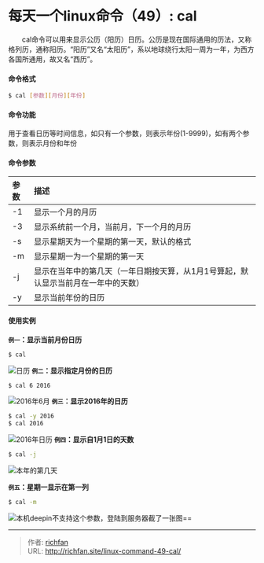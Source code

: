 # 每天一个linux命令（49）: cal

　　cal命令可以用来显示公历（阳历）日历。公历是现在国际通用的历法，又称格列历，通称阳历。“阳历”又名“太阳历”，系以地球绕行太阳一周为一年，为西方各国所通用，故又名“西历”。
<!-- more -->
#### 命令格式
```bash
$ cal [参数][月份][年份]
```
#### 命令功能
用于查看日历等时间信息，如只有一个参数，则表示年份(1-9999)，如有两个参数，则表示月份和年份

#### 命令参数
| 参数 | 描述 |
| :- | :- |
| -1 | 显示一个月的月历 |
| -3 | 显示系统前一个月，当前月，下一个月的月历 |
| -s | 显示星期天为一个星期的第一天，默认的格式 |
| -m | 显示星期一为一个星期的第一天 |
| -j | 显示在当年中的第几天（一年日期按天算，从1月1号算起，默认显示当前月在一年中的天数） |
| -y | 显示当前年份的日历 |

#### 使用实例
**`例一`：显示当前月份日历**
```bash
$ cal
```
![日历](http://oncj6b2vl.bkt.clouddn.com/Fo959HUHU7DyFEaargV5_4n6nsNi.png)
**`例二`：显示指定月份的日历**
```bash
$ cal 6 2016
```
![2016年6月](http://oncj6b2vl.bkt.clouddn.com/Fhjcoswylnxplt5CjFHlfb55va4M.png)
**`例三`：显示2016年的日历**
```bash
$ cal -y 2016
$ cal 2016
```
![2016年日历](http://oncj6b2vl.bkt.clouddn.com/Fnloz8dl1VKyVgn32hjCM0lPGkJI.png)
**`例四`：显示自1月1日的天数**
```bash
$ cal -j
```
![本年的第几天](http://oncj6b2vl.bkt.clouddn.com/FsQNZEvW5UEJHd3IV2sF19OlOjvs.png)

**`例五`：星期一显示在第一列**
```bash
$ cal -m
```
![本机deepin不支持这个参数，登陆到服务器截了一张图==](http://oncj6b2vl.bkt.clouddn.com/Ft9YOB5-L4fauP9TWqQLCpAOYwlY.png)


---

> 作者: [richfan](https://richfan.site/)  
> URL: http://richfan.site/linux-command-49-cal/  

